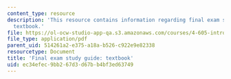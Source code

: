 ```yaml
---
content_type: resource
description: 'This resource contains information regarding final exam study guide:
  textbook.'
file: https://ol-ocw-studio-app-qa.s3.amazonaws.com/courses/4-605-introduction-to-the-history-and-theory-of-architecture-spring-2012/ec34efec9bb267d3d67bb4bf3ed63749_MIT4_605S12_stdy_finl_txt.pdf
file_type: application/pdf
parent_uid: 514261a2-e375-a18a-b526-c922e9e82338
resourcetype: Document
title: 'Final exam study guide: textbook'
uid: ec34efec-9bb2-67d3-d67b-b4bf3ed63749
---
```

